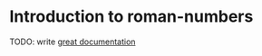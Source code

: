 # Introduction to roman-numbers

TODO: write [great documentation](http://jacobian.org/writing/what-to-write/)
